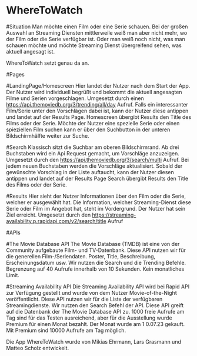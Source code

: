 # WhereToWatch

#Situation
Man möchte einen Film oder eine Serie schauen. Bei der großen Auswahl an Streaming
Diensten mittlerweile weiß man aber nicht mehr, wo der Film oder die Serie verfügbar ist.
Oder man weiß noch nicht, was man schauen möchte und möchte Streaming Dienst
übergreifend sehen, was aktuell angesagt ist.

WhereToWatch setzt genau da an.

#Pages

#LandingPage/Homescreen
Hier landet der Nutzer nach dem Start der App. Der Nutzer wird individuell begrüßt und
bekommt die aktuell angesagten Filme und Serien vorgeschlagen.
Umgesetzt durch einen https://api.themoviedb.org/3/trending/all/day Aufruf.
Falls ein interessanter Film/Serie unter den Vorschlägen dabei ist, kann der Nutzer diese
antippen und landet auf der Results Page. Homescreen übergibt Results den Title des Films oder der Serie.
Möchte der Nutzer eine spezielle Serie oder einen spieziellen Film suchen kann er über den
Suchbutton in der unteren Bildschirmhälfte weiter zur Suche.

#Search
Klassisch sitzt die Suchbar am oberen Bildschirmrand.
Ab drei Buchstaben wird ein Api Request gemacht, um Vorschläge anzuzeigen.
Umgesetzt durch den https://api.themoviedb.org/3/search/multi Aufruf.
Bei jedem neuen Buchstaben werden die Vorschläge aktualisiert.
Sobald der gewünschte Vorschlag in der Liste auftaucht, kann der Nutzer diesen antippen
und landet auf der Results Page
Search übergibt Results den Title des Films oder der Serie.

#Results
Hier sieht der Nutzer Informationen über den Film oder die Serie, welcher er ausgewählt hat.
Die Information, welcher Streaming-Dienst diese Serie oder Film im Angebot hat, steht im
Vordergrund. Der Nutzer hat sein Ziel erreicht.
Umgesetzt durch den https://streaming-availability.p.rapidapi.com/v2/search/title Aufruf

#APIs

#The Movie Database API
The Movie Database (TMDB) ist eine von der Community aufgebaute Film- und TV-Datenbank.
Diese API nutzen wir für die generellen Film-/Seriendaten.
Poster, Title, Beschreibung, Erscheinungsdatum usw.
Wir nutzen die Search und die Trending Befehle.
Begrenzung auf 40 Aufrufe innerhalb von 10 Sekunden.
Kein monatliches Limit.

#Streaming Availability API
Die Streaming Availability API wird bei Rapid API zur Verfügung gestellt und
wurde von dem Nutzer Movie-of-the-Night veröffentlicht.
Diese API nutzen wir für die Liste der verfügbaren Streamingdienste.
Wir nutzen den Search Befehl der API.
Diese API greift auf die Datenbank der The Movie Database API zu.
1000 freie Aufrufe am Tag sind für das Testen ausreichend, aber für die
Ausstellung wurde Premium für einen Monat bezahlt. Der Monat wurde am 1
0.07.23 gekauft. Mit Premium sind 10000 Aufrufe am Tag möglich.

Die App WhereToWatch wurde von Mikias Ehrmann, Lars Grasmann und Matteo Scholz entwickelt.
